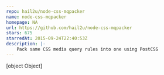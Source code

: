 ```yaml
---
repo: hail2u/node-css-mqpacker
name: node-css-mqpacker
homepage: NA
url: https://github.com/hail2u/node-css-mqpacker
stars: 675
starredAt: 2015-09-24T22:40:53Z
description: |-
    Pack same CSS media query rules into one using PostCSS
---
```


[object Object]
